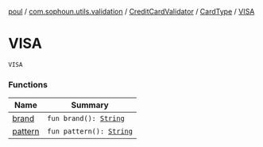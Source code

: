 [poul](../../../../index.md) / [com.sophoun.utils.validation](../../../index.md) / [CreditCardValidator](../../index.md) / [CardType](../index.md) / [VISA](./index.md)

# VISA

`VISA`

### Functions

| Name | Summary |
|---|---|
| [brand](brand.md) | `fun brand(): `[`String`](https://kotlinlang.org/api/latest/jvm/stdlib/kotlin/-string/index.html) |
| [pattern](pattern.md) | `fun pattern(): `[`String`](https://kotlinlang.org/api/latest/jvm/stdlib/kotlin/-string/index.html) |
